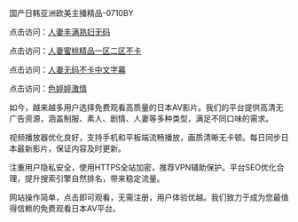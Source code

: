 国产日韩亚洲欧美主播精品-0710BY

点击访问：<a href="https://heiliaoga6s9v.pages.dev">人妻丰满熟妇无码</a>

点击访问：<a href="https://heiliaoow5kzm.pages.dev">人妻蜜桃精品一区二区不卡</a>

点击访问：<a href="https://heiliao2dmwwy.pages.dev">人妻无码不卡中文字幕</a>

点击访问：<a href="https://heiliaoll4qsx.pages.dev">色婷婷激情</a>

如今，越来越多用户选择免费观看高质量的日本AV影片。我们的平台提供高清无广告资源，涵盖制服、素人、剧情、人妻等多种类型，满足不同口味的需求。

视频播放器优化良好，支持手机和平板端流畅播放，画质清晰无卡顿。每日同步日本最新影片，保证内容及时更新。

注重用户隐私安全，使用HTTPS全站加密，推荐VPN辅助保护。平台SEO优化合理，提升搜索引擎自然排名，带来稳定流量。

网站操作简单，点击即可观看，无需注册，用户体验优越。我们致力于成为您最值得信赖的免费观看日本AV平台。

<span style="display:none;">[Canonical link]( https://github.com/riben54550/52173490 ）</span>
